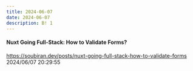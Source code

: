 ```yaml
---
title: 2024-06-07
date: 2024-06-07
description: B! 1
---
```


#### Nuxt Going Full-Stack: How to Validate Forms?
https://soubiran.dev/posts/nuxt-going-full-stack-how-to-validate-forms<br>
2024/06/07 20:29:55<br>


